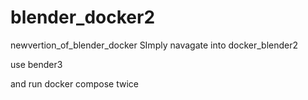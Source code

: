 # blender_docker2
newvertion_of_blender_docker
SImply navagate into docker_blender2



use bender3

and run docker compose twice


